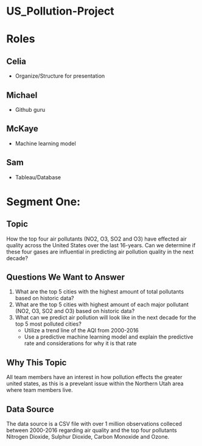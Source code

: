 # US_Pollution-Project

# Roles
## Celia
- Organize/Structure for presentation

## Michael
- Github guru

## McKaye
- Machine learning model

## Sam
- Tableau/Database

# Segment One:
## Topic
How the top four air pollutants (NO2, O3, SO2 and O3) have effected air quality across the United States over the last 16-years. 
Can we determine if these four gases are influential in predicting air pollution quality in the next decade?

## Questions We Want to Answer
1. What are the top 5 cities with the highest amount of total pollutants based on historic data?
3. What are the top 5 cities with highest amount of each major pollutant (NO2, O3, SO2 and O3) based on historic data?
4. What can we predict air pollution will look like in the next decade for the top 5 most polluted cities?
    - Utilize a trend line of the AQI from 2000-2016
    - Use a predictive machine learning model and explain the predictive rate and considerations for why it is that rate

## Why This Topic
All team members have an interest in how pollution effects the greater united states, as this is a prevelant issue within the Northern Utah area where team members live.

## Data Source
The data source is a CSV file with over 1 million observations colleced between 2000-2016 regarding air quality and the top four pollutants Nitrogen Dioxide, Sulphur Dioxide, Carbon Monoxide and Ozone.





